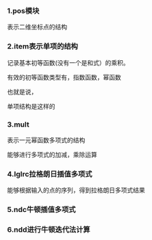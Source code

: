 ### 1.pos模块

表示二维坐标点的结构

### 2.item表示单项的结构

记录基本初等函数(没有一个是和式）的乘积。

有效的初等函数类型有，指数函数，幂函数

也就是说，

单项结构是这样的

### 3.mult

表示一元幂函数多项式的结构

能够进行多项式的加减，乘除运算

### 4.lglrc拉格朗日插值多项式

能够根据输入的点的序列，得到拉格朗日多项式结果

### 5.ndc牛顿插值多项式

### 6.ndd进行牛顿迭代法计算